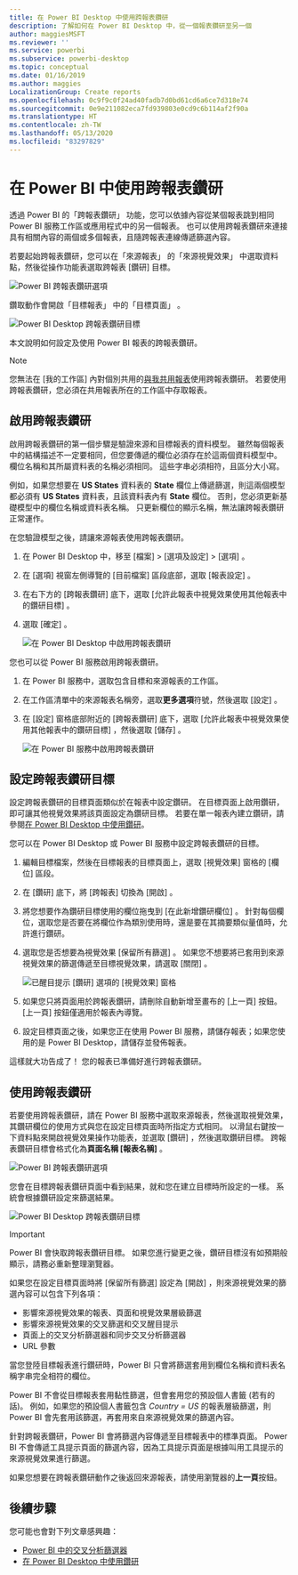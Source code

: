 ```yaml
---
title: 在 Power BI Desktop 中使用跨報表鑽研
description: 了解如何在 Power BI Desktop 中，從一個報表鑽研至另一個
author: maggiesMSFT
ms.reviewer: ''
ms.service: powerbi
ms.subservice: powerbi-desktop
ms.topic: conceptual
ms.date: 01/16/2019
ms.author: maggies
LocalizationGroup: Create reports
ms.openlocfilehash: 0c9f9c0f24ad40fadb7d0bd61cd6a6ce7d318e74
ms.sourcegitcommit: 0e9e211082eca7fd939803e0cd9c6b114af2f90a
ms.translationtype: HT
ms.contentlocale: zh-TW
ms.lasthandoff: 05/13/2020
ms.locfileid: "83297829"
---
```

# <a name="use-cross-report-drillthrough-in-power-bi"></a>在 Power BI 中使用跨報表鑽研

透過 Power BI 的「跨報表鑽研」  功能，您可以依據內容從某個報表跳到相同 Power BI 服務工作區或應用程式中的另一個報表。 也可以使用跨報表鑽研來連接具有相關內容的兩個或多個報表，且隨跨報表連線傳遞篩選內容。 

若要起始跨報表鑽研，您可以在「來源報表」  的「來源視覺效果」  中選取資料點，然後從操作功能表選取跨報表 [鑽研]  目標。 

![Power BI 跨報表鑽研選項](media/desktop-cross-report-drill-through/cross-report-drill-through-01.png)

鑽取動作會開啟「目標報表」  中的「目標頁面」  。 

![Power BI Desktop 跨報表鑽研目標](media/desktop-cross-report-drill-through/cross-report-drill-through-01a.png)

本文說明如何設定及使用 Power BI 報表的跨報表鑽研。

> [!NOTE]
> 您無法在 [我的工作區]  內對個別共用的[與我共用報表](../collaborate-share/service-share-dashboards.md#share-a-dashboard-or-report)使用跨報表鑽研。 若要使用跨報表鑽研，您必須在共用報表所在的工作區中存取報表。

## <a name="enable-cross-report-drillthrough"></a>啟用跨報表鑽研

啟用跨報表鑽研的第一個步驟是驗證來源和目標報表的資料模型。 雖然每個報表中的結構描述不一定要相同，但您要傳遞的欄位必須存在於這兩個資料模型中。 欄位名稱和其所屬資料表的名稱必須相同。 這些字串必須相符，且區分大小寫。

例如，如果您想要在 **US States** 資料表的 **State** 欄位上傳遞篩選，則這兩個模型都必須有 **US States** 資料表，且該資料表內有 **State** 欄位。 否則，您必須更新基礎模型中的欄位名稱或資料表名稱。 只更新欄位的顯示名稱，無法讓跨報表鑽研正常運作。

在您驗證模型之後，請讓來源報表使用跨報表鑽研。 

1. 在 Power BI Desktop 中，移至 [檔案]   > [選項及設定]   > [選項]  。 
1. 在 [選項]  視窗左側導覽的 [目前檔案]  區段底部，選取 [報表設定]  。 
1. 在右下方的 [跨報表鑽研]  底下，選取 [允許此報表中視覺效果使用其他報表中的鑽研目標]  。 
1. 選取 [確定]  。 
   
   ![在 Power BI Desktop 中啟用跨報表鑽研](media/desktop-cross-report-drill-through/cross-report-drill-through-02.png)

您也可以從 Power BI 服務啟用跨報表鑽研。
1. 在 Power BI 服務中，選取包含目標和來源報表的工作區。
1. 在工作區清單中的來源報表名稱旁，選取**更多選項**符號，然後選取 [設定]  。 
1. 在 [設定]  窗格底部附近的 [跨報表鑽研]  底下，選取 [允許此報表中視覺效果使用其他報表中的鑽研目標]  ，然後選取 [儲存]  。
   
   ![在 Power BI 服務中啟用跨報表鑽研](media/desktop-cross-report-drill-through/cross-report-drill-through-02a.png)

## <a name="set-up-a-cross-report-drillthrough-target"></a>設定跨報表鑽研目標

設定跨報表鑽研的目標頁面類似於在報表中設定鑽研。 在目標頁面上啟用鑽研，即可讓其他視覺效果將該頁面設定為鑽研目標。 若要在單一報表內建立鑽研，請參閱[在 Power BI Desktop 中使用鑽研](desktop-drillthrough.md)。

您可以在 Power BI Desktop 或 Power BI 服務中設定跨報表鑽研的目標。 
1. 編輯目標檔案，然後在目標報表的目標頁面上，選取 [視覺效果]  窗格的 [欄位]  區段。 
1. 在 [鑽研]  底下，將 [跨報表]  切換為 [開啟]  。 
1. 將您想要作為鑽研目標使用的欄位拖曳到 [在此新增鑽研欄位]  。 針對每個欄位，選取您是否要在將欄位作為類別使用時，還是要在其摘要類似量值時，允許進行鑽研。 
1. 選取您是否想要為視覺效果 [保留所有篩選]  。 如果您不想要將已套用到來源視覺效果的篩選傳遞至目標視覺效果，請選取 [關閉]  。
   
   ![已醒目提示 [鑽研] 選項的 [視覺效果] 窗格](media/desktop-cross-report-drill-through/cross-report-drill-through-03.png)
   
1. 如果您只將頁面用於跨報表鑽研，請刪除自動新增至畫布的 [上一頁]  按鈕。 [上一頁]  按鈕僅適用於報表內導覽。 
1. 設定目標頁面之後，如果您正在使用 Power BI 服務，請儲存報表；如果您使用的是 Power BI Desktop，請儲存並發佈報表。

這樣就大功告成了！ 您的報表已準備好進行跨報表鑽研。 

## <a name="use-cross-report-drillthrough"></a>使用跨報表鑽研

若要使用跨報表鑽研，請在 Power BI 服務中選取來源報表，然後選取視覺效果，其鑽研欄位的使用方式與您在設定目標頁面時所指定方式相同。 以滑鼠右鍵按一下資料點來開啟視覺效果操作功能表，並選取 [鑽研]  ，然後選取鑽研目標。 跨報表鑽研目標會格式化為**頁面名稱 [報表名稱]** 。

![Power BI 跨報表鑽研選項](media/desktop-cross-report-drill-through/cross-report-drill-through-01.png)

您會在目標跨報表鑽研頁面中看到結果，就和您在建立目標時所設定的一樣。 系統會根據鑽研設定來篩選結果。

![Power BI Desktop 跨報表鑽研目標](media/desktop-cross-report-drill-through/cross-report-drill-through-01a.png)

> [!IMPORTANT]
> Power BI 會快取跨報表鑽研目標。 如果您進行變更之後，鑽研目標沒有如預期般顯示，請務必重新整理瀏覽器。 

如果您在設定目標頁面時將 [保留所有篩選]  設定為 [開啟]  ，則來源視覺效果的篩選內容可以包含下列各項： 

- 影響來源視覺效果的報表、頁面和視覺效果層級篩選 
- 影響來源視覺效果的交叉篩選和交叉醒目提示 
- 頁面上的交叉分析篩選器和同步交叉分析篩選器
- URL 參數

當您登陸目標報表進行鑽研時，Power BI 只會將篩選套用到欄位名稱和資料表名稱字串完全相符的欄位。 

Power BI 不會從目標報表套用黏性篩選，但會套用您的預設個人書籤 (若有的話)。 例如，如果您的預設個人書籤包含 *Country = US* 的報表層級篩選，則 Power BI 會先套用該篩選，再套用來自來源視覺效果的篩選內容。 

針對跨報表鑽研，Power BI 會將篩選內容傳遞至目標報表中的標準頁面。 Power BI 不會傳遞工具提示頁面的篩選內容，因為工具提示頁面是根據叫用工具提示的來源視覺效果進行篩選。

如果您想要在跨報表鑽研動作之後返回來源報表，請使用瀏覽器的**上一頁**按鈕。 

## <a name="next-steps"></a>後續步驟

您可能也會對下列文章感興趣：

- [Power BI 中的交叉分析篩選器](../visuals/power-bi-visualization-slicers.md)
- [在 Power BI Desktop 中使用鑽研](desktop-drillthrough.md)
